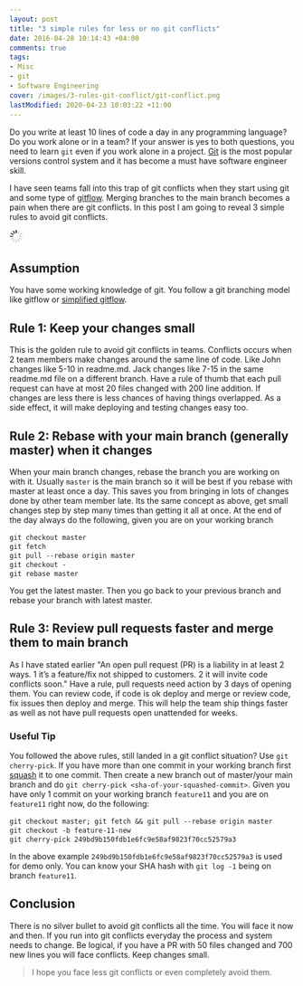 ```yaml
---
layout: post
title: "3 simple rules for less or no git conflicts"
date: 2016-04-28 10:14:43 +04:00
comments: true
tags:
- Misc
- git
- Software Engineering
cover: /images/3-rules-git-conflict/git-conflict.png
lastModified: 2020-04-23 10:03:22 +11:00
---
```


Do you write at least 10 lines of code a day in any programming language? Do you work alone or in a team? If your answer is yes to both questions, you need to learn `git` even if you work alone in a project. [Git](https://git-scm.com/) is the most popular versions control system and it has become a must have software engineer skill.

I have seen teams fall into this trap of git conflicts when they start using git and some type of [gitflow](https://geshan.com.np/blog/2014/12/do-you-git-your-code-follow-this-simplified-gitflow-model/). Merging branches to the main branch becomes a pain when there are git conflicts. In this post I am going to reveal 3 simple rules to avoid git conflicts.

<img class="center" src="/images/generic/loading.gif" data-echo="/images/3-rules-git-conflict/git-conflict.png" title="3 simple rules for less or no git conflicts" alt="3 simple rules for less or no git conflicts">
<!-- more -->

## Assumption

You have some working knowledge of git. You follow a git branching model like gitflow or [simplified gitflow](https://geshan.com.np/blog/2015/09/how-to-use-simplified-gitflow-branching-model-video/).

## Rule 1: Keep your changes small

This is the golden rule to avoid git conflicts in teams. Conflicts occurs when 2 team members make changes around the same line of code. Like John changes like 5-10 in readme.md. Jack changes like 7-15 in the same readme.md file on a different branch. Have a rule of thumb that each pull request can have at most 20 files changed with 200 line addition. If changes are less there is less chances of having things overlapped. As a side effect, it will make deploying and testing changes easy too.

## Rule 2: Rebase with your main branch (generally master) when it changes

When your main branch changes, rebase the branch you are working on with it. Usually `master` is the main branch so it will be best if you rebase with master at least once a day. This saves you from bringing in lots of changes done by other team member late. Its the same concept as above, get small changes step by step many times than getting it all at once. At the end of the day always do the following, given you are on your working branch

```
git checkout master
git fetch
git pull --rebase origin master
git checkout -
git rebase master
```

You get the latest master. Then you go back to your previous branch and rebase your branch with latest master.

## Rule 3: Review pull requests faster and merge them to main branch

As I have stated earlier "An open pull request (PR) is a liability in at least 2 ways. 1 it’s a feature/fix not shipped to customers. 2 it will invite code conflicts soon." Have a rule, pull requests need action by 3 days of
opening them. You can review code, if code is ok deploy and merge or review code, fix issues then deploy and merge. This will help the team ship things faster as well as not have pull requests open unattended for weeks.

### Useful Tip

You followed the above rules, still landed in a git conflict situation? Use `git cherry-pick`. If you have more than one commit in your working branch first [squash](https://geshan.com.np/blog/2014/07/4-git-tips-beyond-basics/) it to one commit. Then create a new branch out of master/your main branch and do `git cherry-pick <sha-of-your-squashed-commit>`. Given you have only 1 commit on your working branch `feature11` and you are on `feature11` right now, do the following:

```
git checkout master; git fetch && git pull --rebase origin master
git checkout -b feature-11-new
git cherry-pick 249bd9b150fdb1e6fc9e58af9823f70cc52579a3
```

In the above example `249bd9b150fdb1e6fc9e58af9823f70cc52579a3` is used for demo only. You can know your SHA hash with `git log -1` being on branch `feature11`.

## Conclusion

There is no silver bullet to avoid git conflicts all the time. You will face it now and then. If you run into git conflicts everyday the process and system needs to change. Be logical, if you have a PR with 50 files changed and 700 new lines you will face conflicts. Keep changes small.

> I hope you face less git conflicts or even completely avoid them.
